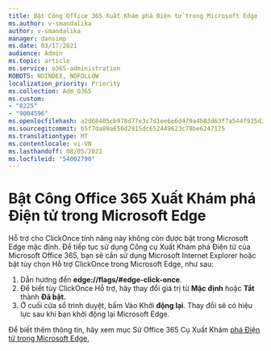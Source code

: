 ```yaml
---
title: Bật Công Office 365 Xuất Khám phá Điện tử trong Microsoft Edge
ms.author: v-smandalika
author: v-smandalika
manager: dansimp
ms.date: 03/17/2021
audience: Admin
ms.topic: article
ms.service: o365-administration
ROBOTS: NOINDEX, NOFOLLOW
localization_priority: Priority
ms.collection: Adm_O365
ms.custom:
- "8225"
- "9004596"
ms.openlocfilehash: a2d68405cb978d77e3c7d1ee6e6d479a4b83d63f7a544f935d2785aad3a77d69
ms.sourcegitcommit: b5f7da89a650d2915dc652449623c78be6247175
ms.translationtype: MT
ms.contentlocale: vi-VN
ms.lasthandoff: 08/05/2021
ms.locfileid: "54002790"
---
```

# <a name="enable-the-office-365-ediscovery-export-tool-in-microsoft-edge"></a>Bật Công Office 365 Xuất Khám phá Điện tử trong Microsoft Edge

Hỗ trợ cho ClickOnce tính năng này không còn được bật trong Microsoft Edge mặc định. Để tiếp tục sử dụng Công cụ Xuất Khám phá Điện tử của Microsoft Office 365, bạn sẽ cần sử dụng Microsoft Internet Explorer hoặc bật tùy chọn Hỗ trợ ClickOnce trong Microsoft Edge, như sau:

1. Dẫn hướng đến **edge://flags/#edge-click-once**.
2. Để biết tùy ClickOnce Hỗ trợ, hãy thay đổi giá trị từ **Mặc định** hoặc **Tắt** thành **Đã bật.**
3. Ở cuối cửa sổ trình duyệt, bấm Vào Khởi **động lại**. Thay đổi sẽ có hiệu lực sau khi bạn khởi động lại Microsoft Edge.

Để biết thêm thông tin, hãy xem mục Sử Office 365 Cụ Xuất Khám [phá Điện tử trong Microsoft Edge.](https://docs.microsoft.com/microsoft-365/compliance/configure-edge-to-export-search-results)


